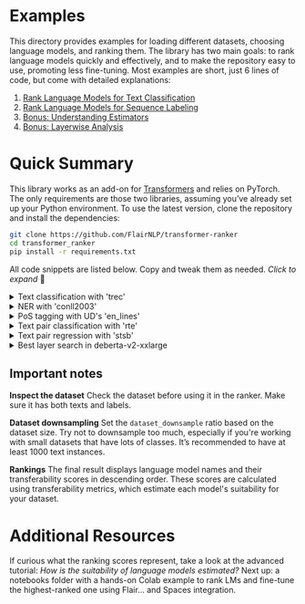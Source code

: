 # Examples

This directory provides examples for loading different datasets, choosing language models, and ranking them.
The library has two main goals: to rank language models quickly and effectively, and to make the repository easy to use, promoting less fine-tuning.
Most examples are short, just 6 lines of code, but come with detailed explanations:

1. [Rank Language Models for Text Classification](https://github.com/flairNLP/transformer-ranker/blob/main/examples/01-text-classification.md)
2. [Rank Language Models for Sequence Labeling](https://github.com/flairNLP/transformer-ranker/blob/main/examples/02-sequence-labeling.md)
3. [Bonus: Understanding Estimators](https://github.com/flairNLP/transformer-ranker/blob/main/examples/03-advanced.md#transferability-estimation)
4. [Bonus: Layerwise Analysis](https://github.com/flairNLP/transformer-ranker/blob/main/examples/03-advanced.md#layerwise-analysis)

# Quick Summary

This library works as an add-on for [Transformers](https://github.com/huggingface/transformers) and relies on PyTorch.
The only requirements are those two libraries, assuming you’ve already set up your Python environment.
To use the latest version, clone the repository and install the dependencies:

```bash
git clone https://github.com/FlairNLP/transformer-ranker
cd transformer_ranker
pip install -r requirements.txt
```

All code snippets are listed below. Copy and tweak them as needed. _Click to expand_ 👻

<details>
<summary>
Text classification with 'trec'<br>
</summary>

```python3
from datasets import load_dataset
from transformer_ranker import TransformerRanker, prepare_popular_models

# Load dataset
dataset = load_dataset('trec')

# Load a list of popular base-sized models
language_models = prepare_popular_models('base')

# Initialize the ranker
ranker = TransformerRanker(dataset, dataset_downsample=0.2)

# ... and run it
results = ranker.run(language_models, batch_size=64)

# Inspect results
print(results)
```
</details>

<details>
<summary>
NER with 'conll2003'<br>
</summary>

```python3
from datasets import load_dataset
from transformer_ranker import TransformerRanker, prepare_popular_models

# Load dataset
dataset = load_dataset('conll2003')

# Load a list of popular base-sized models
language_models = prepare_popular_models('base')

# Initialize the ranker
ranker = TransformerRanker(dataset,
                           dataset_downsample=0.2,
                           text_column='tokens',
                           label_column='ner_tags')

# ... and run it
results = ranker.run(language_models, batch_size=64)

# Inspect results
print(results)
```
</details>

<details>
<summary>
PoS tagging with UD's 'en_lines'<br>
</summary>

```python3
from datasets import load_dataset
from transformer_ranker import TransformerRanker, prepare_popular_models

# Load the collection of Universal Dependencies and specify the dataset
dataset = load_dataset('universal-dependencies/universal_dependencies', 'en_lines')

# Load a list of popular base-sized models
language_models = prepare_popular_models('base')

# Initialize the ranker
ranker = TransformerRanker(dataset,
                           dataset_downsample=0.5,
                           text_column="tokens",
                           label_column="upos")

# ... and run it
results = ranker.run(language_models, batch_size=64)

# Inspect results
print(results)
```
</details>


<details>
<summary>
Text pair classification with 'rte'<br>
</summary>

```python3
from datasets import load_dataset
from transformer_ranker import TransformerRanker

# Load the 'SetFit/rte' dataset for the Recognizing Textual Entailment
dataset = load_dataset('SetFit/rte')

# Prepare some language models to choose from 
language_models = ['prajjwal1/bert-tiny',
                   'google/electra-small-discriminator',
                   'microsoft/deberta-v3-small',
                   'bert-base-uncased',
                   ]

# Initialize the ranker with the dataset and text columns
ranker = TransformerRanker(dataset=dataset,
                           dataset_downsample=0.5,
                           text_column='text1',
                           text_pair_column='text2',  # add text pair column for entailment-type tasks
                           label_column='label',
                           )

# ... and run it
result = ranker.run(models=language_models, batch_size=32)

# Inspect results
print(result)
```
</details>


<details>
<summary>
Text pair regression with 'stsb'<br>
</summary>

```python3
from datasets import load_dataset
from transformer_ranker import TransformerRanker

# Load the 'SetFit/stsb' dataset used for the Semantic Textual Similarity Benchmark (STS-B)
dataset = load_dataset('SetFit/stsb')

# Define language models
models = ['prajjwal1/bert-tiny',
          'google/electra-small-discriminator',
          'microsoft/deberta-v3-small',
          'bert-base-uncased',
          ]

# Initialize the ranker
ranker = TransformerRanker(dataset=dataset,
                           text_column='text1',
                           text_pair_column='text2',
                           label_column='label',  # label column that holds floats
                           )

# ... and run it with logme estimator
result = ranker.run(models=models,
                    estimator="logme",  # use logme for regression tasks
                    batch_size=32,
                    )

# Inspect results
print(result)
```
</details>

<details>
<summary>
Best layer search in deberta-v2-xxlarge<br>
</summary>

```python3
from datasets import load_dataset
from transformer_ranker import TransformerRanker

# Load the CoNLL dataset
dataset = load_dataset('conll2003')

# Let's use a single language model
language_model = ['microsoft/deberta-v2-xxlarge']

# Initialize the ranker and downsample the dataset
ranker = TransformerRanker(dataset=dataset, dataset_downsample=0.2)

# Run it using the 'bestlayer' option
result = ranker.run(models=language_model, layer_aggregator='bestlayer')

# Inspect scores for each layer
print(result)
```

Layer -41 (7th from the embedding layer) has the highest transferability score.
You can find the scores for all layers in the layerwise scores dictionary.

```bash
INFO:transformer_ranker.ranker:microsoft/deberta-v2-xxlarge, score: 2.8912 (layer -41)
layerwise scores: {-1: 2.7377, -2: 2.8024, -3: 2.8312, -4: 2.8270, -5: 2.8293, -6: 2.7952, -7: 2.7894, -8: 2.7777, -9: 2.7490, -10: 2.7020, -11: 2.6537, -12: 2.7227, -13: 2.6930, -14: 2.7187, -15: 2.7494, -16: 2.7002, -17: 2.6834, -18: 2.6210, -19: 2.6126, -20: 2.6459, -21: 2.6693, -22: 2.6730, -23: 2.6475, -24: 2.7037, -25: 2.6768, -26: 2.6912, -27: 2.7300, -28: 2.7525, -29: 2.7691, -30: 2.7436, -31: 2.7702, -32: 2.7866, -33: 2.7737, -34: 2.7550, -35: 2.7269, -36: 2.7723, -37: 2.7586, -38: 2.7969, -39: 2.8551, -40: 2.8692, -41: 2.8912, -42: 2.8530, -43: 2.8646, -44: 2.8655, -45: 2.8210, -46: 2.7836, -47: 2.6945, -48: 2.5153}
```
</details>


## Important notes

__Inspect the dataset__ Check the dataset before using it in the ranker. Make sure it has both texts and labels. 

__Dataset downsampling__ Set the `dataset_downsample` ratio based on the dataset size. Try not to downsample too much, especially if you're working with small datasets that have lots of classes. It’s recommended to have at least 1000 text instances.

__Rankings__ The final result displays language model names and their transferability scores in descending order. These scores are calculated using transferability metrics, which estimate each model's suitability for your dataset.

# Additional Resources

If curious what the ranking scores represent, take a look at the advanced tutorial: _How is the suitability of language models estimated?_
Next up: a notebooks folder with a hands-on Colab example to rank LMs and fine-tune the highest-ranked one using Flair... and Spaces integration.
